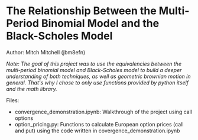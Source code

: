 # The Relationship Between the Multi-Period Binomial Model and the Black-Scholes Model

Author: Mitch Mitchell (jbm8efn)

*Note: The goal of this project was to use the equivalencies between the multi-period binomial model and Black-Scholes model to build a deeper understanding of both techniques, as well as geometric brownian motion in general. That's why I chose to only use functions provided by python itself and the math library.*

Files:

* convergence_demonstration.ipynb: Walkthrough of the project using call options
* option_pricing.py: Functions to calculate European option prices (call and put) using the code written in covergence_demonstration.ipynb
